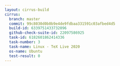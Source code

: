 ```yaml
---
layout: cirrus-build
cirrus:
  branch: master
  commit: 99c8030d0b0b9e4de9fdbaa331591c03afbed4d5
  build-id: 6339751433732096
  github-check-suite-id: 22097586925
  task-id: 6182601862414336
  task-number: 3
  task-name: Linux - TeX Live 2020
  os-name: Ubuntu
  test-result: 0
---
```

